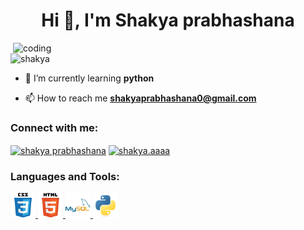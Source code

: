 <h1 align="center">Hi 👋, I'm Shakya prabhashana</h1>
<img align="right" alt="coding" width="500" src="https://www.pixel4k.com/wp-content/uploads/2019/12/venom-spiderman-symbiote-artwork_1576098252.jpg">
<p align="left"> <img src="https://komarev.com/ghpvc/?username=shakya&label=Profile%20views&color=0e75b6&style=flat" alt="shakya" /> </p>

- 🌱 I’m currently learning **python**

- 📫 How to reach me **shakyaprabhashana0@gmail.com**

<h3 align="left">Connect with me:</h3>
<p align="left">
<a href="https://linkedin.com/in/shakya prabhashana" target="blank"><img align="center" src="https://raw.githubusercontent.com/rahuldkjain/github-profile-readme-generator/master/src/images/icons/Social/linked-in-alt.svg" alt="shakya prabhashana" height="30" width="40" /></a>
<a href="https://instagram.com/shakya.aaaa" target="blank"><img align="center" src="https://raw.githubusercontent.com/rahuldkjain/github-profile-readme-generator/master/src/images/icons/Social/instagram.svg" alt="shakya.aaaa" height="30" width="40" /></a>
</p>

<h3 align="left">Languages and Tools:</h3>
<p align="left"> <a href="https://www.w3schools.com/css/" target="_blank" rel="noreferrer"> <img src="https://raw.githubusercontent.com/devicons/devicon/master/icons/css3/css3-original-wordmark.svg" alt="css3" width="40" height="40"/> </a> <a href="https://www.w3.org/html/" target="_blank" rel="noreferrer"> <img src="https://raw.githubusercontent.com/devicons/devicon/master/icons/html5/html5-original-wordmark.svg" alt="html5" width="40" height="40"/> </a> <a href="https://www.mysql.com/" target="_blank" rel="noreferrer"> <img src="https://raw.githubusercontent.com/devicons/devicon/master/icons/mysql/mysql-original-wordmark.svg" alt="mysql" width="40" height="40"/> </a> <a href="https://www.python.org" target="_blank" rel="noreferrer"> <img src="https://raw.githubusercontent.com/devicons/devicon/master/icons/python/python-original.svg" alt="python" width="40" height="40"/> </a> </p>

